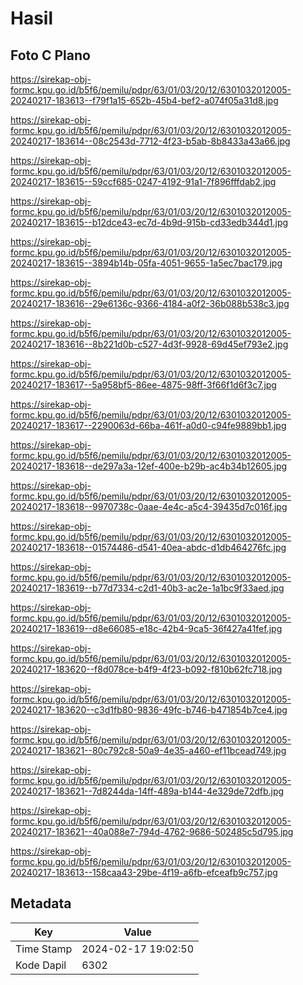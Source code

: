 # Hasil

## Foto C Plano

https://sirekap-obj-formc.kpu.go.id/b5f6/pemilu/pdpr/63/01/03/20/12/6301032012005-20240217-183613--f79f1a15-652b-45b4-bef2-a074f05a31d8.jpg

https://sirekap-obj-formc.kpu.go.id/b5f6/pemilu/pdpr/63/01/03/20/12/6301032012005-20240217-183614--08c2543d-7712-4f23-b5ab-8b8433a43a66.jpg

https://sirekap-obj-formc.kpu.go.id/b5f6/pemilu/pdpr/63/01/03/20/12/6301032012005-20240217-183615--59ccf685-0247-4192-91a1-7f896fffdab2.jpg

https://sirekap-obj-formc.kpu.go.id/b5f6/pemilu/pdpr/63/01/03/20/12/6301032012005-20240217-183615--b12dce43-ec7d-4b9d-915b-cd33edb344d1.jpg

https://sirekap-obj-formc.kpu.go.id/b5f6/pemilu/pdpr/63/01/03/20/12/6301032012005-20240217-183615--3894b14b-05fa-4051-9655-1a5ec7bac179.jpg

https://sirekap-obj-formc.kpu.go.id/b5f6/pemilu/pdpr/63/01/03/20/12/6301032012005-20240217-183616--29e6136c-9366-4184-a0f2-36b088b538c3.jpg

https://sirekap-obj-formc.kpu.go.id/b5f6/pemilu/pdpr/63/01/03/20/12/6301032012005-20240217-183616--8b221d0b-c527-4d3f-9928-69d45ef793e2.jpg

https://sirekap-obj-formc.kpu.go.id/b5f6/pemilu/pdpr/63/01/03/20/12/6301032012005-20240217-183617--5a958bf5-86ee-4875-98ff-3f66f1d6f3c7.jpg

https://sirekap-obj-formc.kpu.go.id/b5f6/pemilu/pdpr/63/01/03/20/12/6301032012005-20240217-183617--2290063d-66ba-461f-a0d0-c94fe9889bb1.jpg

https://sirekap-obj-formc.kpu.go.id/b5f6/pemilu/pdpr/63/01/03/20/12/6301032012005-20240217-183618--de297a3a-12ef-400e-b29b-ac4b34b12605.jpg

https://sirekap-obj-formc.kpu.go.id/b5f6/pemilu/pdpr/63/01/03/20/12/6301032012005-20240217-183618--9970738c-0aae-4e4c-a5c4-39435d7c016f.jpg

https://sirekap-obj-formc.kpu.go.id/b5f6/pemilu/pdpr/63/01/03/20/12/6301032012005-20240217-183618--01574486-d541-40ea-abdc-d1db464276fc.jpg

https://sirekap-obj-formc.kpu.go.id/b5f6/pemilu/pdpr/63/01/03/20/12/6301032012005-20240217-183619--b77d7334-c2d1-40b3-ac2e-1a1bc9f33aed.jpg

https://sirekap-obj-formc.kpu.go.id/b5f6/pemilu/pdpr/63/01/03/20/12/6301032012005-20240217-183619--d8e66085-e18c-42b4-9ca5-36f427a41fef.jpg

https://sirekap-obj-formc.kpu.go.id/b5f6/pemilu/pdpr/63/01/03/20/12/6301032012005-20240217-183620--f8d078ce-b4f9-4f23-b092-f810b62fc718.jpg

https://sirekap-obj-formc.kpu.go.id/b5f6/pemilu/pdpr/63/01/03/20/12/6301032012005-20240217-183620--c3d1fb80-9836-49fc-b746-b471854b7ce4.jpg

https://sirekap-obj-formc.kpu.go.id/b5f6/pemilu/pdpr/63/01/03/20/12/6301032012005-20240217-183621--80c792c8-50a9-4e35-a460-ef11bcead749.jpg

https://sirekap-obj-formc.kpu.go.id/b5f6/pemilu/pdpr/63/01/03/20/12/6301032012005-20240217-183621--7d8244da-14ff-489a-b144-4e329de72dfb.jpg

https://sirekap-obj-formc.kpu.go.id/b5f6/pemilu/pdpr/63/01/03/20/12/6301032012005-20240217-183621--40a088e7-794d-4762-9686-502485c5d795.jpg

https://sirekap-obj-formc.kpu.go.id/b5f6/pemilu/pdpr/63/01/03/20/12/6301032012005-20240217-183613--158caa43-29be-4f19-a6fb-efceafb9c757.jpg


## Metadata

| Key        | Value               |
| ---------- | ------------------- |
| Time Stamp | 2024-02-17 19:02:50 |
| Kode Dapil | 6302                |



